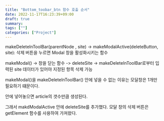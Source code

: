 ```yaml
---
title: "Bottom_toobar_btn 함수 호출 순서"
date: 2022-11-17T16:23:39+09:00
draft: true
summary: 
tags: [""]
categories: ["Project"]
---
```

makeDeleteInToolBar(parentNode , site) -> makeModalActive(deleteButton, site): 삭제 버튼을 누르면 Modal 창을 활성화시키는 함수

makeModal() -> 창을 닫는 함수 
            -> deleteSite -> makeDeleteInToolBar로부터 입력된 site 데이터가 있어야 지정된 항목 삭제 가능 

makeModal()을 makeDeleteInToolBar() 안에 넣을 수 없는 이유는 모달창은 1개만 필요하기 떄문이다. 

안에 넣어놓으면 article의 갯수만큼 생성된다.

그래서 makdModalActive 안에 deleteSite를 추가했다. 모달 창의 삭제 버튼은 getElement 함수를 사용하여 가져왔다. 
